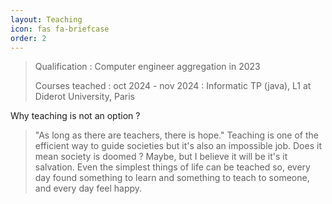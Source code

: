```yaml
---
layout: Teaching
icon: fas fa-briefcase
order: 2
---
```


> Qualification :
> Computer engineer aggregation in 2023
>
> Courses teached :
> oct 2024 - nov 2024 : Informatic TP (java), L1 at Diderot University, Paris


























Why teaching is not an option ?

> "As long as there are teachers, there is hope."
> Teaching is one of the efficient way to guide societies but it's also an impossible job. Does it mean society is doomed ? Maybe, but I believe it will be it's it salvation.
> Even the simplest things of life can be teached so, every day found something to learn and something to teach to someone, and every day feel happy. 
